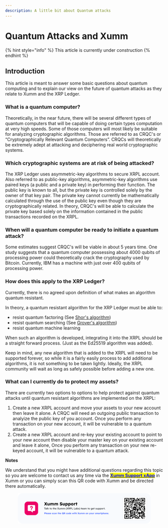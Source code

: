 ```yaml
---
description: A little bit about Quantum attacks
---
```


# Quantum Attacks and Xumm

{% hint style="info" %}
This article is currently under construction
{% endhint %}

## **Introduction**

This article is meant to answer some basic questions about quantum computing and to explain our view on the future of quantum attacks as they relate to Xumm and the XRP Ledger.

### **What is a quantum computer?**

Theoretically, in the near future, there will be several different types of quantum computers that will be capable of doing certain types computation at very high speeds. Some of those computers will most likely be suitable for analyzing cryptographic algorithms. Those are referred to as CRQC's or “Cryptographically Relevant Quantum Computers”. CRQCs will theoretically be extremely adept at attacking and deciphering real world cryptographic systems.&#x20;

### **Which cryptographic systems are at risk of being attacked?**

The XRP Ledger uses asymmetric-key algorithms to secure XRPL account. Also referred to as public-key algorithms, asymmetric-key algorithms use paired keys (a public and a private key) in performing their function. The public key is known to all, but the private key is controlled solely by the owner of that key pair. The private key cannot currently be mathematically calculated through the use of the public key even though they are cryptographically related. In theory, CRQC's will be able to calculate the private key based solely on the information contained in the public transactions recorded on the XRPL.&#x20;

### **When will a quantum computer be ready to initiate a quantum attack?**

Some estimates suggest CRQC's will be viable in about 5 years time. One study suggests that a quantum computer possessing about 4000 qubits of processing power could theoretically crack the cryptography used by Bitcoin. Currently, IBM has a machine with just over 400 qubits of processing power.

### How does this apply to the XRP Ledger?

Currently, there is no agreed upon definition of what makes an algorithm quantum resistant.

In theory, a quantum resistant algorithm for the XRP Ledger must be able to:

* resist quantum factoring (See [Shor's algorithm](https://en.wikipedia.org/wiki/Shor's\_algorithm))
* resist quantum searching (See [Grover's algorithm](https://en.wikipedia.org/wiki/Grover's\_algorithm))
* resist quantum machine learning&#x20;

When such an algorithm is developed, integrating it into the XRPL should be a straight forward process. (Just as the Ed25519 algorithm was added).&#x20;

Keep in mind, any new algorithm that is added to the XRPL will need to be supported forever, so while it is a fairly easily process to add additional algorithms, it is not something to be taken lightly. Ideally, the XRPL community will wait as long as safely possible before adding a new one.

### What can I currently do to protect my assets?

There are currently two options to options to help protect against quantum attacks until quantum resistant algorithms are implemented on the XRPL:

1. Create a new XRPL account and move your assets to your new account then leave it alone. A CRQC will need an outgoing public transaction to analyize the public key of you account. Once you perform any transaction on your new account, it will be vulnerable to a quantum attack.
2. Create a new XRPL account and re-key your existing account to point to your new account then disable your master key on your existing account and leave it alone, Once you perform any transaction on your new re-keyed account, it will be vulnerable to a quantum attack.





**Notes**

We understand that you might have additional questions regarding this topic so you are welcome to contact us any time via the [<mark style="color:blue;">**Xumm Support xApp**</mark>](https://xumm.app/detect/xapp:xumm.support?ref=helpcenter) in Xumm or you can simply scan this QR code with Xumm and be directed there automatically.

<figure><img src="../../.gitbook/assets/Support banner Xumm.png" alt=""><figcaption></figcaption></figure>
